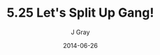 ---
title: '5.25 Let''s Split Up Gang!'
alt: 'Mysteries of the Arcana'
date: '2014-06-26'
author: 'J Gray'
artist: 'Keira'
chapter: '5 Inn Trouble'
filler: false
---